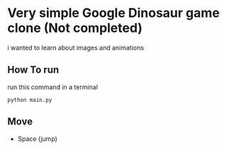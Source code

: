 # Very simple Google Dinosaur game clone (Not completed)

i wanted to learn about images and animations

## How To run

run this command in a terminal

```terminal
python main.py
```

## Move

- Space (jump)
